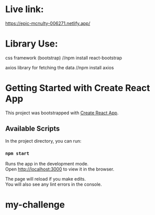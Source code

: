 # Live link: 

https://epic-mcnulty-006271.netlify.app/

# Library Use:

 css framework (bootstrap)              //npm install react-bootstrap

 axios library for fetching the data    //npm install axios 

# Getting Started with Create React App

This project was bootstrapped with [Create React App](https://github.com/facebook/create-react-app).

## Available Scripts

In the project directory, you can run:

### `npm start`

Runs the app in the development mode.\
Open [http://localhost:3000](http://localhost:3000) to view it in the browser.

The page will reload if you make edits.\
You will also see any lint errors in the console.


# my-challenge
